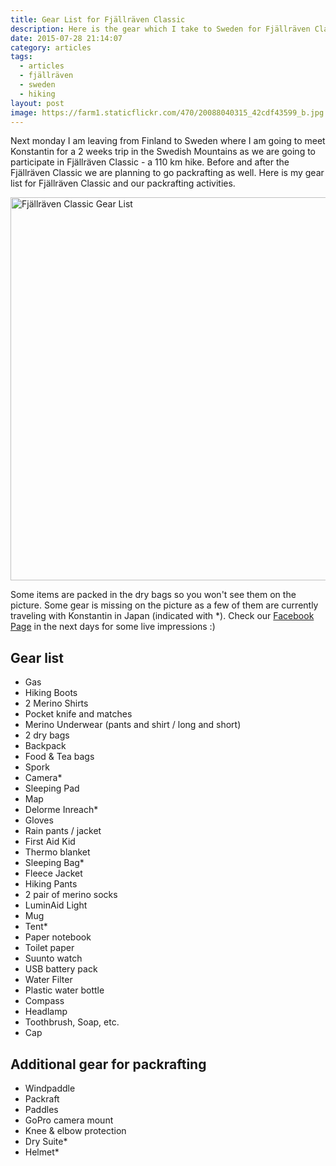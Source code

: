 ```yaml
---
title: Gear List for Fjällräven Classic
description: Here is the gear which I take to Sweden for Fjällräven Classic and additional packrafting
date: 2015-07-28 21:14:07
category: articles
tags:
  - articles
  - fjällräven
  - sweden
  - hiking
layout: post
image: https://farm1.staticflickr.com/470/20088040315_42cdf43599_b.jpg
---
```


Next monday I am leaving from Finland to Sweden where I am going to meet Konstantin for a 2 weeks trip in the Swedish Mountains as we are going to participate in Fjällräven Classic - a 110 km hike. Before and after the Fjällräven Classic we are planning to go packrafting as well. Here is my gear list for Fjällräven Classic and our packrafting activities.

<img src="https://farm1.staticflickr.com/470/20088040315_42cdf43599_b.jpg" width="992" height="613" alt="Fjällräven Classic Gear List" layout="responsive">

<br>
<!--more-->

Some items are packed in the dry bags so you won't see them on the picture. Some gear is missing on the picture as a few of them are currently traveling with Konstantin in Japan (indicated with *). Check our <a href="https://www.facebook.com/HikeVentures?fref=ts">Facebook Page</a> in the next days for some live impressions :)

## Gear list
* Gas
* Hiking Boots
* 2 Merino Shirts
* Pocket knife and matches
* Merino Underwear (pants and shirt / long and short)
* 2 dry bags
* Backpack
* Food & Tea bags
* Spork
* Camera*
* Sleeping Pad
* Map
* Delorme Inreach*
* Gloves
* Rain pants / jacket
* First Aid Kid
* Thermo blanket
* Sleeping Bag*
* Fleece Jacket
* Hiking Pants
* 2 pair of merino socks
* LuminAid Light
* Mug
* Tent*
* Paper notebook
* Toilet paper
* Suunto watch
* USB battery pack
* Water Filter
* Plastic water bottle
* Compass
* Headlamp
* Toothbrush, Soap, etc.
* Cap

## Additional gear for packrafting
* Windpaddle
* Packraft
* Paddles
* GoPro camera mount
* Knee & elbow protection
* Dry Suite*
* Helmet*
